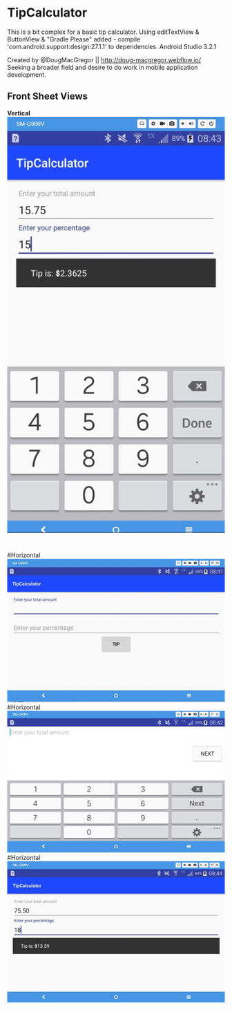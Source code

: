 # TipCalculator
This is a bit complex for a basic tip calculator. Using editTextView &amp; ButtonView &amp; "Gradle Please" added - compile 'com.android.support:design:27.1.1' to dependencies. Android Studio 3.2.1

Created by @DougMacGregor || http://doug-macgregor.webflow.io/ <br>
Seeking a broader field and desire to do work in mobile application development.

## Front Sheet Views

<b>Vertical</b><br>
![java-code](https://raw.githubusercontent.com/SEDoug/TipCalculator/master/tipCal01.JPG)
#
#Horizontal
![java-code](https://raw.githubusercontent.com/SEDoug/TipCalculator/master/tipCal02.JPG)
#Horizontal
![java-code](https://raw.githubusercontent.com/SEDoug/TipCalculator/master/tipCal03.JPG)
#Horizontal
![java-code](https://raw.githubusercontent.com/SEDoug/TipCalculator/master/tipCal04.JPG)
